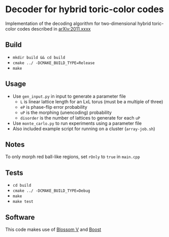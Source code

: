 # Decoder for hybrid toric-color codes

Implementation of the decoding algorithm for two-dimensional hybrid toric-color codes described in [arXiv:2011.xxxx](https://arxiv.org)

## Build

- `mkdir build && cd build`
- `cmake ../ -DCMAKE_BUILD_TYPE=Release`
- `make`

## Usage

- Use `gen_input.py` in input to generate a parameter file
  - `L` is linear lattice length for an LxL torus (must be a multiple of three)
  - `eP` is phase-flip error probability
  - `uP` is the morphing (unencoding) probability
  - `disorder` is the number of lattices to generate for each `uP`
- Use `monte_carlo.py` to run experiments using a parameter file
- Also included example script for running on a cluster (`array-job.sh`)

## Notes

To only morph red ball-like regions, set `rOnly` to `true` in `main.cpp`

## Tests

- `cd build`
- `cmake ../ -DCMAKE_BUILD_TYPE=Debug`
- `make`
- `make test`

## Software

This code makes use of [Blossom V](http://pub.ist.ac.at/~vnk/software.html) and [Boost](https://www.boost.org/)
